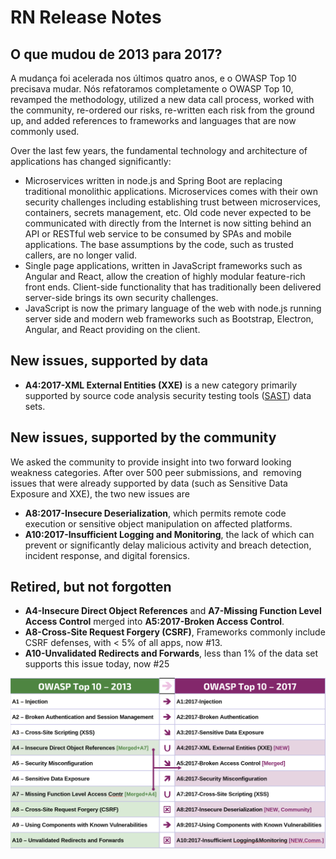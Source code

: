 # RN Release Notes

## O que mudou de 2013 para 2017?

A mudança foi acelerada nos últimos quatro anos, e o OWASP Top 10 precisava mudar. Nós refatoramos completamente o OWASP Top 10,  revamped the methodology, utilized a new data call process, worked with the community, re-ordered our risks, re-written each risk from the ground up, and added references to frameworks and languages that are now commonly used.

Over the last few years, the fundamental technology and architecture of applications has changed significantly:

* Microservices written in node.js and Spring Boot are replacing traditional monolithic applications. Microservices comes with their own security challenges including establishing trust between microservices, containers, secrets management, etc. Old code never expected to be communicated with directly from the Internet is now sitting behind an API or RESTful web service to be consumed by SPAs and mobile applications. The base assumptions by the code, such as trusted callers, are no longer valid.
* Single page applications, written in JavaScript frameworks such as Angular and React, allow the creation of highly modular feature-rich front ends. Client-side functionality that has traditionally been delivered server-side brings its own security challenges.
* JavaScript is now the primary language of the web with node.js running server side and modern web frameworks such as Bootstrap, Electron, Angular, and React providing on the client.

## New issues, supported by data

* **A4:2017-XML External Entities (XXE)** is a new category primarily supported by source code analysis security testing tools ([SAST](https://www.owasp.org/index.php/Source_Code_Analysis_Tools)) data sets.

## New issues, supported by the community

We asked the community to provide insight into two forward looking weakness categories. After over 500 peer submissions, and  removing issues that were already supported by data (such as Sensitive Data Exposure and XXE), the two new issues are 

* **A8:2017-Insecure Deserialization**, which permits remote code execution or sensitive object manipulation on affected platforms.
* **A10:2017-Insufficient Logging and Monitoring**, the lack of which can prevent or significantly delay malicious activity and breach detection, incident response, and digital forensics.

## Retired, but not forgotten

* **A4-Insecure Direct Object References** and **A7-Missing Function Level Access Control** merged into **A5:2017-Broken Access Control**.
* **A8-Cross-Site Request Forgery (CSRF)**, Frameworks commonly include CSRF defenses, with < 5% of all apps, now #13.
* **A10-Unvalidated Redirects and Forwards**, less than 1% of the data set supports this issue today, now #25

![0x06-release-notes-1](images/0x06-release-notes-1.png)
